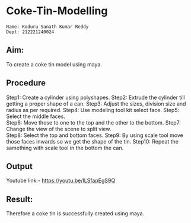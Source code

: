 # Coke-Tin-Modelling
~~~
Name: Koduru Sanath Kumar Reddy
Dept: 212221240024
~~~
## Aim:
To create a coke tin model using maya. 


## Procedure
Step1: Create a cylinder using polyshapes. 
Step2: Extrude the cylinder till getting a proper shape of a can. 
Step3: Adjust the sizes, division size and radius as per required. 
Step4: Use modeling tool kit select face. 
Step5: Select the middle faces.  
Step6: Move those to one to the top and the other to the bottom. 
Step7: Change the view of the scene to split view.  
Step8: Select the top and bottom faces. 
Step9: By using scale tool move those faces inwards so we get the shape of the tin. 
Step10: Repeat the samething with scale tool in the bottom the can. 



## Output

Youtube link:- https://youtu.be/ILSfapEgS9Q



## Result:
Therefore a coke tin  is successfully created using maya. 
